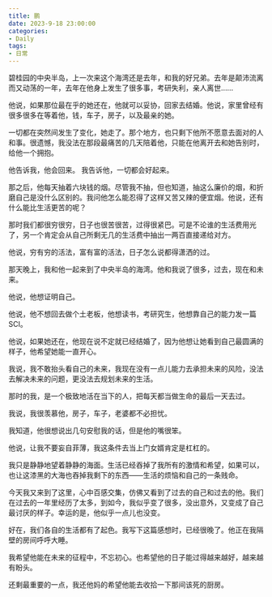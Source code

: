 ```yaml
---
title: 鹏
date: 2023-9-18 23:00:00
categories:
- Daily
tags:
- 日常
---
```


碧桂园的中央半岛，上一次来这个海湾还是去年，和我的好兄弟。去年是颠沛流离而又动荡的一年，去年在他身上发生了很多事，考研失利，亲人离世……

他说，如果那位最在乎的她还在，他就可以妥协，回家去结婚。他说，家里曾经有很多很多在等着他，钱，车子，房子，以及最亲的她。

一切都在突然间发生了变化，她走了。那个地方，也只剩下他所不愿意去面对的人和事。很遗憾，我没法在那段最痛苦的几天陪着他，只能在他离开去和她告别时，给他一个拥抱。

他告诉我，他会回来。
我告诉他，一切都会好起来。

那之后，他每天抽着六块钱的烟。尽管我不抽，但也知道，抽这么廉价的烟，和折磨自己是没什么区别的。我问他怎么能忍得了这样又苦又辣的便宜烟。他说，还有什么能比生活更苦的呢？

那时我们都很穷很穷，日子也很苦很苦，过得很紧巴。可是不论谁的生活费用光了，另一个肯定会从自己所剩无几的生活费中抽出一两百直接递给对方。

他说，穷有穷的活法，富有富的活法，日子怎么说都得潇洒的过。

那天晚上，我和他一起来到了中央半岛的海湾。他和我说了很多，过去，现在和未来。

他说，他想证明自己。

他说，他不想回去做个土老板，他想读书，考研究生，他想靠自己的能力发一篇SCI。

他说，如果她还在，他现在说不定就已经结婚了，因为他想让她看到自己最圆满的样子，他希望她能一直开心。

我说，我不敢抬头看自己的未来，我现在没有一点儿能力去承担未来的风险，没法去解决未来的问题，更没法去规划未来的生活。

那时的我，是一个极致地活在当下的人，把每天都当做生命的最后一天去过。

我说，我很羡慕他，房子，车子，老婆都不必担忧。

我知道，他很想说出几句安慰我的话，但是他的嘴很笨。

他说，让我不要妄自菲薄，我这条件去当上门女婿肯定是杠杠的。

我只是静静地望着静静的海面。生活已经吞掉了我所有的激情和希望，如果可以，也让这漆黑的大海也吞掉我剩下的东西——生活的烦恼和自己的一条贱命。

今天我又来到了这里，心中百感交集，仿佛又看到了过去的自己和过去的他。我们在过去的一年里经历了太多，到如今，我似乎变了很多，没出意外，又变成了自己最讨厌的样子。幸运的是，他似乎一点儿也没变。

好在，我们各自的生活都有了起色。我写下这篇感想时，已经很晚了。他正在我隔壁的房间呼呼大睡。

我希望他能在未来的征程中，不忘初心。也希望他的日子能过得越来越好，越来越有盼头。

还剩最重要的一点，我还他妈的希望他能去收拾一下那间该死的厨房。

